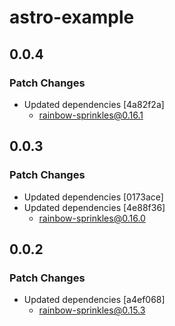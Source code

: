 # astro-example

## 0.0.4

### Patch Changes

- Updated dependencies [4a82f2a]
  - rainbow-sprinkles@0.16.1

## 0.0.3

### Patch Changes

- Updated dependencies [0173ace]
- Updated dependencies [4e88f36]
  - rainbow-sprinkles@0.16.0

## 0.0.2

### Patch Changes

- Updated dependencies [a4ef068]
  - rainbow-sprinkles@0.15.3

